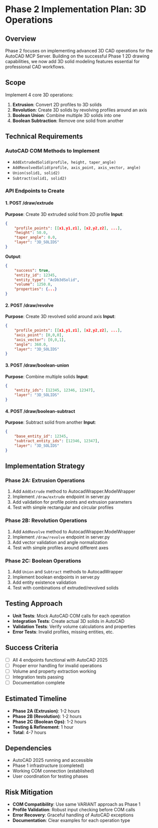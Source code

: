 # Phase 2 Implementation Plan: 3D Operations

## Overview
Phase 2 focuses on implementing advanced 3D CAD operations for the AutoCAD MCP Server. Building on the successful Phase 1 2D drawing capabilities, we now add 3D solid modeling features essential for professional CAD workflows.

## Scope
Implement 4 core 3D operations:
1. **Extrusion**: Convert 2D profiles to 3D solids
2. **Revolution**: Create 3D solids by revolving profiles around an axis
3. **Boolean Union**: Combine multiple 3D solids into one
4. **Boolean Subtraction**: Remove one solid from another

## Technical Requirements

### AutoCAD COM Methods to Implement
- `AddExtrudedSolid(profile, height, taper_angle)`
- `AddRevolvedSolid(profile, axis_point, axis_vector, angle)`
- `Union(solid1, solid2)` 
- `Subtract(solid1, solid2)`

### API Endpoints to Create

#### 1. POST /draw/extrude
**Purpose**: Create 3D extruded solid from 2D profile
**Input**:
```json
{
    "profile_points": [[x1,y1,z1], [x2,y2,z2], ...],
    "height": 50.0,
    "taper_angle": 0.0,
    "layer": "3D_SOLIDS"
}
```
**Output**:
```json
{
    "success": true,
    "entity_id": 12345,
    "entity_type": "AcDb3dSolid",
    "volume": 1250.0,
    "properties": {...}
}
```

#### 2. POST /draw/revolve
**Purpose**: Create 3D revolved solid around axis
**Input**:
```json
{
    "profile_points": [[x1,y1,z1], [x2,y2,z2], ...],
    "axis_point": [0,0,0],
    "axis_vector": [0,0,1],
    "angle": 360.0,
    "layer": "3D_SOLIDS"
}
```

#### 3. POST /draw/boolean-union
**Purpose**: Combine multiple solids
**Input**:
```json
{
    "entity_ids": [12345, 12346, 12347],
    "layer": "3D_SOLIDS"
}
```

#### 4. POST /draw/boolean-subtract
**Purpose**: Subtract solid from another
**Input**:
```json
{
    "base_entity_id": 12345,
    "subtract_entity_ids": [12346, 12347],
    "layer": "3D_SOLIDS"
}
```

## Implementation Strategy

### Phase 2A: Extrusion Operations
1. Add `AddExtrude` method to AutocadWrapper.ModelWrapper
2. Implement `/draw/extrude` endpoint in server.py
3. Add validation for profile points and extrusion parameters
4. Test with simple rectangular and circular profiles

### Phase 2B: Revolution Operations  
1. Add `AddRevolve` method to AutocadWrapper.ModelWrapper
2. Implement `/draw/revolve` endpoint in server.py
3. Add vector validation and angle normalization
4. Test with simple profiles around different axes

### Phase 2C: Boolean Operations
1. Add `Union` and `Subtract` methods to AutocadWrapper
2. Implement boolean endpoints in server.py
3. Add entity existence validation
4. Test with combinations of extruded/revolved solids

## Testing Approach
- **Unit Tests**: Mock AutoCAD COM calls for each operation
- **Integration Tests**: Create actual 3D solids in AutoCAD
- **Validation Tests**: Verify volume calculations and properties
- **Error Tests**: Invalid profiles, missing entities, etc.

## Success Criteria
- [ ] All 4 endpoints functional with AutoCAD 2025
- [ ] Proper error handling for invalid operations
- [ ] Volume and property extraction working
- [ ] Integration tests passing
- [ ] Documentation complete

## Estimated Timeline
- **Phase 2A (Extrusion)**: 1-2 hours
- **Phase 2B (Revolution)**: 1-2 hours  
- **Phase 2C (Boolean Ops)**: 1-2 hours
- **Testing & Refinement**: 1 hour
- **Total**: 4-7 hours

## Dependencies
- AutoCAD 2025 running and accessible
- Phase 1 infrastructure (completed)
- Working COM connection (established)
- User coordination for testing phases

## Risk Mitigation
- **COM Compatibility**: Use same VARIANT approach as Phase 1
- **Profile Validation**: Robust input checking before COM calls
- **Error Recovery**: Graceful handling of AutoCAD exceptions
- **Documentation**: Clear examples for each operation type